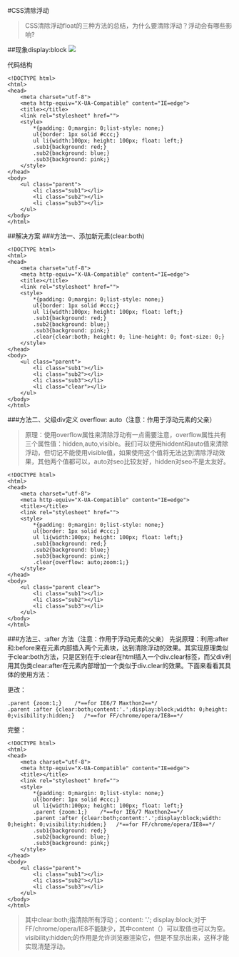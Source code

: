 #CSS清除浮动
> CSS清除浮动float的三种方法的总结，为什么要清除浮动？浮动会有哪些影响?

##现象display:block
![](assets/01.jpg)

代码结构
```
<!DOCTYPE html>
<html>
<head>
	<meta charset="utf-8">
	<meta http-equiv="X-UA-Compatible" content="IE=edge">
	<title></title>
	<link rel="stylesheet" href="">
	<style>
		*{padding: 0;margin: 0;list-style: none;}
		ul{border: 1px solid #ccc;}
		ul li{width:100px; height: 100px; float: left;}
		.sub1{background: red;}
		.sub2{background: blue;}
		.sub3{background: pink;}
	</style>
</head>
<body>
	<ul class="parent">
		<li class="sub1"></li>
		<li class="sub2"></li>
		<li class="sub3"></li>
	</ul>
</body>
</html>
```

##解决方案
###方法一、添加新元素(clear:both)
```
<!DOCTYPE html>
<html>
<head>
	<meta charset="utf-8">
	<meta http-equiv="X-UA-Compatible" content="IE=edge">
	<title></title>
	<link rel="stylesheet" href="">
	<style>
		*{padding: 0;margin: 0;list-style: none;}
		ul{border: 1px solid #ccc;}
		ul li{width:100px; height: 100px; float: left;}
		.sub1{background: red;}
		.sub2{background: blue;}
		.sub3{background: pink;}
		.clear{clear:both; height: 0; line-height: 0; font-size: 0;}
	</style>
</head>
<body>
	<ul class="parent">
		<li class="sub1"></li>
		<li class="sub2"></li>
		<li class="sub3"></li>
		<li class="clear"></li>
	</ul>
</body>
</html>
```

###方法二、父级div定义 overflow: auto（注意：作用于浮动元素的父亲）
> 原理：使用overflow属性来清除浮动有一点需要注意，overflow属性共有三个属性值：hidden,auto,visible。我们可以使用hiddent和auto值来清除浮动，但切记不能使用visible值，如果使用这个值将无法达到清除浮动效果，其他两个值都可以，auto对seo比较友好，hidden对seo不是太友好。

```
<!DOCTYPE html>
<html>
<head>
	<meta charset="utf-8">
	<meta http-equiv="X-UA-Compatible" content="IE=edge">
	<title></title>
	<link rel="stylesheet" href="">
	<style>
		*{padding: 0;margin: 0;list-style: none;}
		ul{border: 1px solid #ccc;}
		ul li{width:100px; height: 100px; float: left;}
		.sub1{background: red;}
		.sub2{background: blue;}
		.sub3{background: pink;}
		.clear{overflow: auto;zoom:1;}
	</style>
</head>
<body>
	<ul class="parent clear">
		<li class="sub1"></li>
		<li class="sub2"></li>
		<li class="sub3"></li>
	</ul>
</body>
</html>
```



###方法三、:after 方法（注意：作用于浮动元素的父亲）
先说原理：利用:after和:before来在元素内部插入两个元素块，达到清除浮动的效果。其实现原理类似于clear:both方法，只是区别在于:clear在html插入一个div.clear标签，而父div利用其伪类clear:after在元素内部增加一个类似于div.clear的效果。下面来看看其具体的使用方法：

更改：
```
.parent {zoom:1;}    /*==for IE6/7 Maxthon2==*/
.parent :after {clear:both;content:'.';display:block;width: 0;height: 0;visibility:hidden;}   /*==for FF/chrome/opera/IE8==*/
```

完整：
```
<!DOCTYPE html>
<html>
<head>
	<meta charset="utf-8">
	<meta http-equiv="X-UA-Compatible" content="IE=edge">
	<title></title>
	<link rel="stylesheet" href="">
	<style>
		*{padding: 0;margin: 0;list-style: none;}
		ul{border: 1px solid #ccc;}
		ul li{width:100px; height: 100px; float: left;}
		.parent {zoom:1;}    /*==for IE6/7 Maxthon2==*/
		.parent :after {clear:both;content:'.';display:block;width: 0;height: 0;visibility:hidden;}   /*==for FF/chrome/opera/IE8==*/
		.sub1{background: red;}
		.sub2{background: blue;}
		.sub3{background: pink;}
	</style>
</head>
<body>
	<ul class="parent">
		<li class="sub1"></li>
		<li class="sub2"></li>
		<li class="sub3"></li>
	</ul>
</body>
</html>
```



>  其中clear:both;指清除所有浮动；content: '.'; display:block;对于FF/chrome/opera/IE8不能缺少，其中content（）可以取值也可以为空。visibility:hidden;的作用是允许浏览器渲染它，但是不显示出来，这样才能实现清楚浮动。










